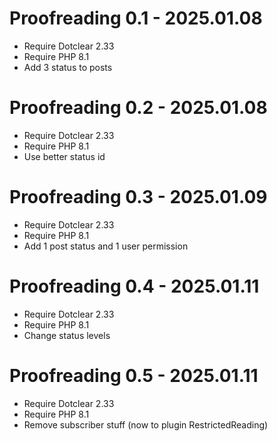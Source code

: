 Proofreading 0.1 - 2025.01.08
===========================================================
* Require Dotclear 2.33
* Require PHP 8.1
* Add 3 status to posts

Proofreading 0.2 - 2025.01.08
===========================================================
* Require Dotclear 2.33
* Require PHP 8.1
* Use better status id

Proofreading 0.3 - 2025.01.09
===========================================================
* Require Dotclear 2.33
* Require PHP 8.1
* Add 1 post status and 1 user permission

Proofreading 0.4 - 2025.01.11
===========================================================
* Require Dotclear 2.33
* Require PHP 8.1
* Change status levels

Proofreading 0.5 - 2025.01.11
===========================================================
* Require Dotclear 2.33
* Require PHP 8.1
* Remove subscriber stuff (now to plugin RestrictedReading)
